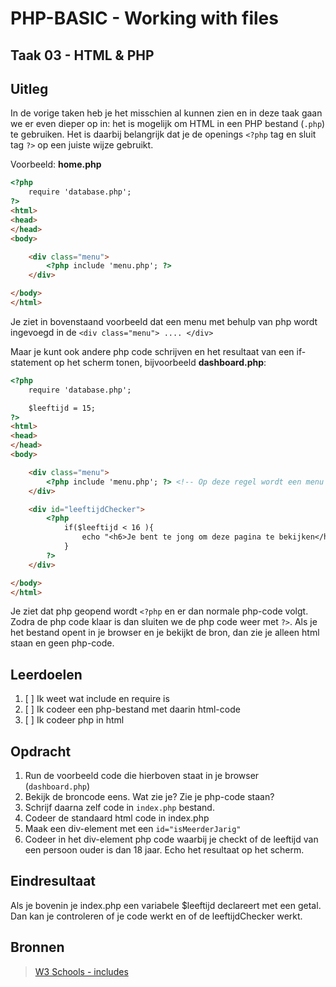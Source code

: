 # PHP-BASIC - Working with files

## Taak 03 - HTML & PHP

## Uitleg

In de vorige taken heb je het misschien al kunnen zien en in deze taak gaan we er even dieper op in: het is mogelijk om HTML in een PHP bestand (`.php`) te gebruiken. Het is daarbij belangrijk dat je de openings `<?php` tag en sluit tag `?>` op een juiste wijze gebruikt.

Voorbeeld: __home.php__

```html
<?php  
    require 'database.php';
?>
<html>
<head>
</head>
<body>

    <div class="menu">
        <?php include 'menu.php'; ?>
    </div>

</body>
</html>
```

Je ziet in bovenstaand voorbeeld dat een menu met behulp van php wordt ingevoegd in de `<div class="menu"> .... </div>`

Maar je kunt ook andere php code schrijven en het resultaat van een if-statement op het scherm tonen, bijvoorbeeld __dashboard.php__:

```html
<?php  
    require 'database.php';

    $leeftijd = 15;
?>
<html>
<head>
</head>
<body>

    <div class="menu">
        <?php include 'menu.php'; ?> <!-- Op deze regel wordt een menu ingevoegd -->
    </div>

    <div id="leeftijdChecker">
        <?php
            if($leeftijd < 16 ){
                echo "<h6>Je bent te jong om deze pagina te bekijken</h6>";
            }
        ?>
    </div>

</body>
</html>
```

Je ziet dat php geopend wordt `<?php` en er dan normale php-code volgt. Zodra de php code klaar is dan sluiten we de php code weer met `?>`. Als je het bestand opent in je browser en je bekijkt de bron, dan zie je alleen html staan en geen php-code.

## Leerdoelen

1. [ ] Ik weet wat include en require is
2. [ ] Ik codeer een php-bestand met daarin html-code
3. [ ] Ik codeer php in html

## Opdracht

1. Run de voorbeeld code die hierboven staat in je browser (`dashboard.php`)
2. Bekijk de broncode eens. Wat zie je? Zie je php-code staan?
3. Schrijf daarna zelf code in `index.php` bestand.
4. Codeer de standaard html code in index.php
5. Maak een div-element met een `id="isMeerderJarig"`
6. Codeer in het div-element php code waarbij je checkt of de leeftijd van een persoon ouder is dan 18 jaar. Echo het resultaat op het scherm.

## Eindresultaat

Als je bovenin je index.php een variabele $leeftijd declareert met een getal. Dan kan je controleren of je code werkt en of de leeftijdChecker werkt.

## Bronnen

>[W3 Schools - includes](https://www.w3schools.com/php/php_includes.asp)

<!--- ------------ DIT COMMENTAAR LATEN STAAN AUB ------------
------------------ ------------------------------ ------------
------------------ eagle ref:25213464
------------------ ------------------------------ ------------
------------------ DIT COMMENTAAR LATEN STAAN AUB -------- -->
